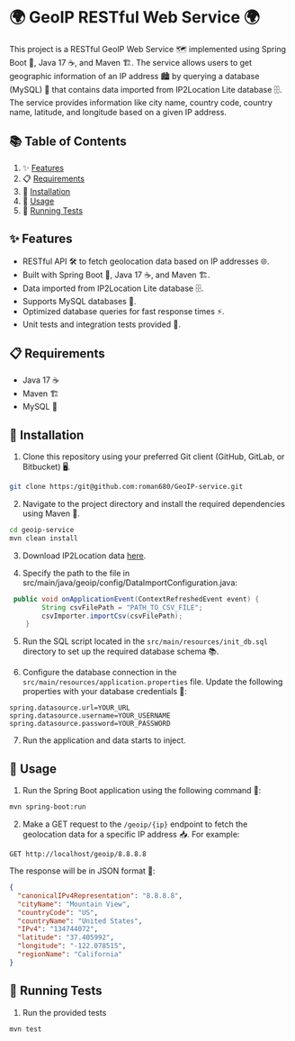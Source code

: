 # 🌍 GeoIP RESTful Web Service 🌍

This project is a RESTful GeoIP Web Service 🗺️ implemented using Spring Boot 🌱, Java 17 ☕, and Maven 🏗️. The service allows users to get geographic information of an IP address 🏙️ by querying a database (MySQL) 📁 that contains data imported from IP2Location Lite database 🗄️. The service provides information like city name, country code, country name, latitude, and longitude based on a given IP address.

## 📚 Table of Contents

1. ✨ [Features](#-features)
2. 📋 [Requirements](#-requirements)
3. 🔧 [Installation](#-installation)
4. 🚀 [Usage](#-usage)
5. 🧪 [Running Tests](#-running-tests)

## ✨ Features

- RESTful API 🛠️ to fetch geolocation data based on IP addresses 🌐.
- Built with Spring Boot 🌱, Java 17 ☕, and Maven 🏗️.
- Data imported from IP2Location Lite database 🗄️.
- Supports MySQL databases 📁.
- Optimized database queries for fast response times ⚡.
- Unit tests and integration tests provided 🧪.

## 📋 Requirements

- Java 17 ☕
- Maven 🏗️
- MySQL 📁

## 🔧 Installation

1. Clone this repository using your preferred Git client (GitHub, GitLab, or Bitbucket) 🖥️.

```bash
git clone https:/git@github.com:roman680/GeoIP-service.git
```

2. Navigate to the project directory and install the required dependencies using Maven 🔨.

```bash
cd geoip-service
mvn clean install
```
3. Download IP2Location data [here](https://lite.ip2location.com/database/db5-ip-country-region-city-latitude-longitude).

4. Specify the path to the file in src/main/java/geoip/config/DataImportConfiguration.java:
```java
 public void onApplicationEvent(ContextRefreshedEvent event) {
        String csvFilePath = "PATH_TO_CSV_FILE";
        csvImporter.importCsv(csvFilePath);
    }
```

5. Run the SQL script located in the `src/main/resources/init_db.sql` directory to set up the required database schema 📚.

6. Configure the database connection in the `src/main/resources/application.properties` file. Update the following properties with your database credentials 🔑:

```
spring.datasource.url=YOUR_URL
spring.datasource.username=YOUR_USERNAME
spring.datasource.password=YOUR_PASSWORD
```

7. Run the application and data starts to inject.

## 🚀 Usage

1. Run the Spring Boot application using the following command 🌱:

```bash
mvn spring-boot:run
```

2. Make a GET request to the `/geoip/{ip}` endpoint to fetch the geolocation data for a specific IP address 📥. For example:

```
GET http://localhost/geoip/8.8.8.8
```

The response will be in JSON format 📄:

```json
{
  "canonicalIPv4Representation": "8.8.8.8",
  "cityName": "Mountain View",
  "countryCode": "US",
  "countryName": "United States",
  "IPv4": "134744072",
  "latitude": "37.405992",
  "longitude": "-122.078515",
  "regionName": "California"
}
```

## 🧪 Running Tests

1. Run the provided tests
``` 
mvn test
```
